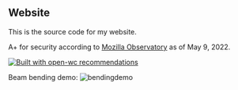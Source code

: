 ## Website

This is the source code for my website.

A+ for security according to [Mozilla Observatory](https://observatory.mozilla.org) as of May 9, 2022.

[![Built with open-wc recommendations](https://img.shields.io/badge/built%20with-open--wc-blue.svg)](https://github.com/open-wc)

Beam bending demo:
![bendingdemo](https://github.com/user-attachments/assets/ed4a2e9c-5123-4e82-9c14-3a5a7aff2842)

